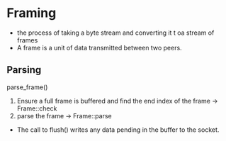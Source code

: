 # Framing
* the process of taking a byte stream and converting it t oa stream of frames
* A frame is a unit of data transmitted between two peers.

## Parsing
parse_frame()
1. Ensure a full frame is buffered and find the end index of the frame -> Frame::check
2. parse the frame -> Frame::parse

* The call to flush() writes any data pending in the buffer to the socket.
